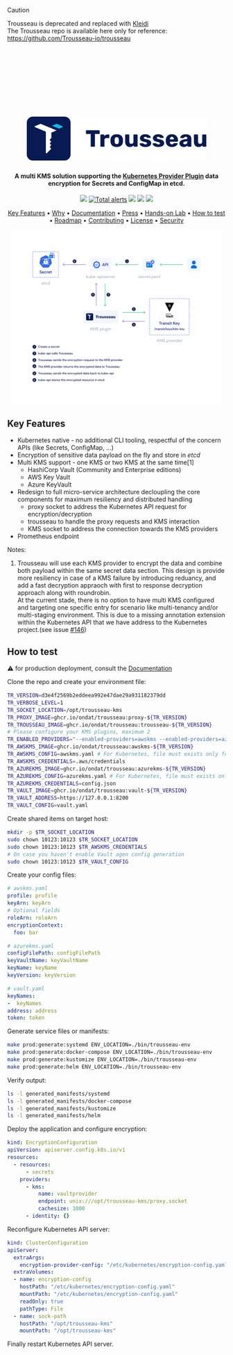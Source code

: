 
> [!CAUTION]
> Trousseau is deprecated and replaced with [Kleidi](https://beezy.dev/kleidi/)   
> The Trousseau repo is available here only for reference: https://github.com/Trousseau-io/trousseau   

</br>
</br>
</br>
</br>
</br>
<!-- 
<p align="center">
    <img src="https://github.com/ondat/trousseau/blob/main/assets/logo-horizontal.png" >
</p> -->

<h1 align="center">
  <br>
  <a href="https://github.com/ondat/trousseau/blob/main/assets/logo-horizontal.png"><img src="https://github.com/ondat/trousseau/blob/main/assets/logo-horizontal.png" alt="Trousseau" ></a>
  <br>
</h1>

<h4 align="center">A multi KMS solution supporting the <a href="https://kubernetes.io/docs/tasks/administer-cluster/kms-provider/" target="_blank">Kubernetes Provider Plugin</a> data encryption for Secrets and ConfigMap in etcd.</h4>


<p align="center">
    <a href="https://goreportcard.com/report/github.com/ondat/trousseau">
        <img src="https://goreportcard.com/badge/github.com/ondat/trousseau" /></a>
    <a href="https://lgtm.com/projects/g/ondat/trousseau/alerts/">
        <img alt="Total alerts" src="https://img.shields.io/lgtm/alerts/g/ondat/trousseau.svg?logo=lgtm&logoWidth=18"/></a>
    <a href="https://github.com/ondat/trousseau/actions/workflows/e2e-on-pr.yml" alt="end-2-end build">
        <img src="https://github.com/ondat/trousseau/actions/workflows/e2e-on-pr.yml/badge.svg" /></a>
    <a href="https://bestpractices.coreinfrastructure.org/projects/5460" alt="CII Best Practices">
        <img src="https://bestpractices.coreinfrastructure.org/projects/5460/badge" /></a>
    <a href="https://github.com/ondat/trousseau/pkgs/container/trousseau" alt="pulled images">
        <img src="https://img.shields.io/badge/pulled%20images-15.2k-brightgreen" /></a>
</p>

<p align="center">
  <a href="#key-features">Key Features</a> •
  <a href="https://github.com/ondat/trousseau/wiki">Why</a> •
  <a href="https://github.com/ondat/trousseau/wiki/Trousseau-Deployment">Documentation</a> •
  <a href="https://github.com/ondat/trousseau/wiki/Press">Press</a> •
  <a href="https://www.ondat.io/trousseau">Hands-on Lab</a> •
  <a href="#how-to-test">How to test</a> •
  <a href="https://github.com/orgs/ondat/projects/3">Roadmap</a> •
  <a href="https://github.com/ondat/trousseau/blob/main/CONTRIBUTING.md">Contributing</a> •
  <a href="https://github.com/ondat/trousseau/blob/main/LICENSE">License</a> •
  <a href="https://github.com/ondat/trousseau/blob/main/SECURITY.md">Security</a>
</p>

<p align="center">
    <img src="https://github.com/ondat/trousseau/blob/main/assets/Ondat%20Diagram-w-all.png" height="400">
</p>

## Key Features

* Kubernetes native - no additional CLI tooling, respectful of the concern APIs (like Secrets, ConfigMap, ...)
* Encryption of sensitive data payload on the fly and store in *etcd* 
* Multi KMS support - one KMS or two KMS at the same time[1]
  * HashiCorp Vault (Community and Enterprise editions)
  * AWS Key Vault
  * Azure KeyVault 
* Redesign to full micro-service architecture decloupling the core components for maximum resiliency and distributed handling
  * proxy socket to address the Kubernetes API request for encryption/decryption
  * trousseau to handle the proxy requests and KMS interaction
  * KMS socket to address the connection towards the KMS providers 
* Prometheus endpoint 

Notes: 

1. Trousseau will use each KMS provider to encrypt the data and combine both payload within the same secret data section. 
   This design is provide more resiliency in case of a KMS failure by introducing reduancy, and add a fast decryption appraoch with first to response decryption approach along with roundrobin.   
   At the current stade, there is no option to have multi KMS configured and targeting one specific entry for scenario like multi-tenancy and/or multi-staging environment. This is due to a missing annotation extension within the Kubernetes API that we have address to the Kubernetes project.(see issue [#146](https://github.com/ondat/trousseau/issues/146)) 

## How to test

⚠️ for production deployment, consult the [Documentation](https://github.com/ondat/trousseau/wiki)

Clone the repo and create your environment file:
```bash
TR_VERSION=d3e4f2569b2eddeea992e47dae29a931182379dd
TR_VERBOSE_LEVEL=1
TR_SOCKET_LOCATION=/opt/trousseau-kms
TR_PROXY_IMAGE=ghcr.io/ondat/trousseau:proxy-${TR_VERSION}
TR_TROUSSEAU_IMAGE=ghcr.io/ondat/trousseau:trousseau-${TR_VERSION}
# Please configure your KMS plugins, maximum 2
TR_ENABLED_PROVIDERS="--enabled-providers=awskms --enabled-providers=azurekms --enabled-providers=vault"
TR_AWSKMS_IMAGE=ghcr.io/ondat/trousseau:awskms-${TR_VERSION}
TR_AWSKMS_CONFIG=awskms.yaml # For Kubernetes, file must exists only for generation
TR_AWSKMS_CREDENTIALS=.aws/credentials
TR_AZUREKMS_IMAGE=ghcr.io/ondat/trousseau:azurekms-${TR_VERSION}
TR_AZUREKMS_CONFIG=azurekms.yaml # For Kubernetes, file must exists only for generation
TR_AZUREKMS_CREDENTIALS=config.json
TR_VAULT_IMAGE=ghcr.io/ondat/trousseau:vault-${TR_VERSION}
TR_VAULT_ADDRESS=https://127.0.0.1:8200
TR_VAULT_CONFIG=vault.yaml
```

Create shared items on target host:
```bash
mkdir -p $TR_SOCKET_LOCATION
sudo chown 10123:10123 $TR_SOCKET_LOCATION
sudo chown 10123:10123 $TR_AWSKMS_CREDENTIALS
# On case you haven't enable Vault agen config generation
sudo chown 10123:10123 $TR_VAULT_CONFIG
```

Create your config files:
```yaml
# awskms.yaml
profile: profile
keyArn: keyArn
# Optional fields
roleArn: roleArn
encryptionContext:
  foo: bar
```
```yaml
# azurekms.yaml
configFilePath: configFilePath
keyVaultName: keyVaultName
keyName: keyName
keyVersion: keyVersion
```
```yaml
# vault.yaml
keyNames:
-  keyNames
address: address
token: token
```

Generate service files or manifests:
```bash
make prod:generate:systemd ENV_LOCATION=./bin/trousseau-env
make prod:generate:docker-compose ENV_LOCATION=./bin/trousseau-env
make prod:generate:kustomize ENV_LOCATION=./bin/trousseau-env
make prod:generate:helm ENV_LOCATION=./bin/trousseau-env
```

Verify output:
```bash
ls -l generated_manifests/systemd
ls -l generated_manifests/docker-compose
ls -l generated_manifests/kustomize
ls -l generated_manifests/helm
```

Deploy the application and configure encryption:
```yaml
kind: EncryptionConfiguration
apiVersion: apiserver.config.k8s.io/v1
resources:
  - resources:
      - secrets
    providers:
      - kms:
          name: vaultprovider
          endpoint: unix:///opt/trousseau-kms/proxy.socket
          cachesize: 1000
      - identity: {}
```

Reconfigure Kubernetes API server:
```yaml
kind: ClusterConfiguration
apiServer:
  extraArgs:
    encryption-provider-config: "/etc/kubernetes/encryption-config.yaml"
  extraVolumes:
  - name: encryption-config
    hostPath: "/etc/kubernetes/encryption-config.yaml"
    mountPath: "/etc/kubernetes/encryption-config.yaml"
    readOnly: true
    pathType: File
  - name: sock-path
    hostPath: "/opt/trousseau-kms"
    mountPath: "/opt/trousseau-kms"
```

Finally restart Kubernetes API server.
